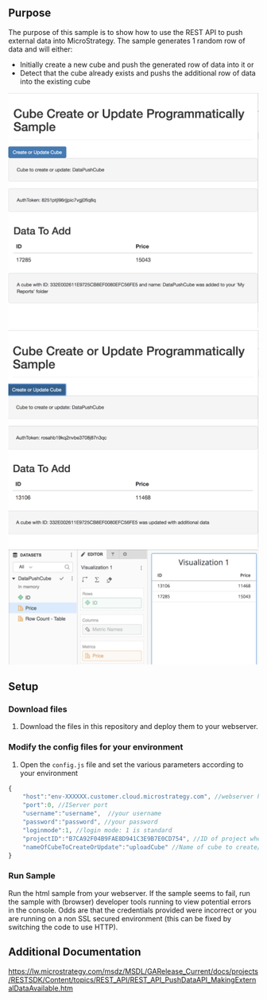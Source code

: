 ## Purpose

The purpose of this sample is to show how to use the REST API to push external data into MicroStrategy. The sample generates 1 random row of data and will either:

- Initially create a new cube and push the generated row of data into it
or
- Detect that the cube already exists and pushs the additional row of data into the existing cube




<img src="./readmeContent/r1.png"  width="600"/>

<img src="./readmeContent/r2.png"  width="600"/>

<img src="./readmeContent/r3.png"  width="600"/>

## Setup

### Download files

1. Download the files in this repository and deploy them to your webserver.

### Modify the config files for your environment

1. Open the `config.js` file and set the various parameters according to your environment

```javascript
{
	"host":"env-XXXXXX.customer.cloud.microstrategy.com", //webserver hosting the MicroStrategy Library application
	"port":0, //IServer port
	"username":"username",  //your username
	"password":"password", //your password
	"loginmode":1, //login mode: 1 is standard
	"projectID":"B7CA92F04B9FAE8D941C3E9B7E0CD754", //ID of project where you'd like the cube to be created
	"nameOfCubeToCreateOrUpdate":"uploadCube" //Name of cube to create/update - you can make this anything
}
```

### Run Sample
Run the html sample from your webserver. If the sample seems to fail, run the sample with (browser) developer tools running to view potential errors in the console. Odds are that the credentials provided were incorrect or you are running on a non SSL secured environment (this can be fixed by switching the code to use HTTP).


## Additional Documentation
https://lw.microstrategy.com/msdz/MSDL/GARelease_Current/docs/projects/RESTSDK/Content/topics/REST_API/REST_API_PushDataAPI_MakingExternalDataAvailable.htm


